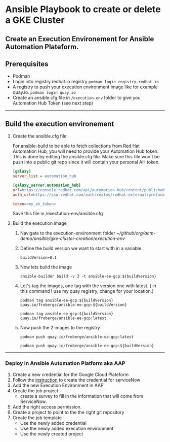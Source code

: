# Ansible Playbook to create or delete a GKE Cluster


## Create an Execution Environement for Ansible Automation Plateform.

## Prerequisites

* Podman
* Login into registry.redhat.io registry `podman login registry.redhat.io`
* A registry to push your execution environment image like for example quay.io.  `podman login quay.io`
* Create an ansible.cfg file in `/execution-env` folder to give you Automation Hub Token (see next step)
---

## Build the execution environement 

1. Create the ansible.cfg file

    For ansible-build to be able to fetch collections from Red Hat Automation Hub, you will need to provide your Automation Hub token. This is done by editing the ansible.cfg file. Make sure this file won't be push into a public git repo since it will contain your personal AH token.

    ``` ini
    [galaxy]
    server_list = automation_hub

    [galaxy_server.automation_hub]
    url=https://console.redhat.com/api/automation-hub/content/published/
    auth_url=https://sso.redhat.com/auth/realms/redhat-external/protocol/openid-connect/token

    token=<my_ah_token>
    ```

    Save this file in /exectution-env/ansible.cfg

2. Build the execution image

    1. Navigate to the execution-environment folder
    _~/github/org/acm-demo/ansible/gke-cluster-creation/execution-env_
    1. Define the build version we want to start with in a variable.
        ```
        buildVersion=0.1
        ```

    1. Now lets build the image
        ```
        ansible-builder build -v 3 -t ansible-ee-gcp:${buildVersion}
        ```
    1. Let's tag the images, one tag with the version one with latest. ( in this command I use my quay registry, change for your location.)

        ```
        podman tag ansible-ee-gcp:${buildVersion} quay.io/froberge/ansible-ee-gcp:${buildVersion}
        ```
        ```
        podman tag ansible-ee-gcp:${buildVersion} quay.io/froberge/ansible-ee-gcp:latest
        ```

    1. Now push the 2 images to the registry
        ```
        podman push quay.io/froberge/ansible-ee-gcp:latest
        ```

        ```
        podman push quay.io/froberge/ansible-ee-gcp:${buildVersion}
        ```
---

### Deploy in Ansible Automation Platform aka AAP

1. Create a new credential for the Google Cloud Plateform
1. Follow the [instruction](../servicenow/README.md) to create the credential for serviceNow
1. Add the new Execution Environment in AAP
1. Create the job project
    * create a survey to fill in the information that will come from ServiceNow.
1. Add the right access permission.
1. Create a project to point to the the right git repository
1. Create the job template
    * Use the newly added credential
    * Use the newly added execution environment
    * Use the newly created project
